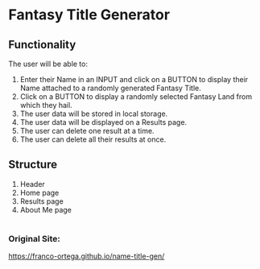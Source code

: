 # Fantasy Title Generator

## Functionality
The user will be able to:
1. Enter their Name in an INPUT and click on a BUTTON to display their Name attached to a randomly generated Fantasy Title.
1. Click on a BUTTON to display a randomly selected Fantasy Land from which they hail.
1. The user data will be stored in local storage.
1. The user data will be displayed on a Results page.
1. The user can delete one result at a time.
1. The user can delete all their results at once.

## Structure
1. Header
1. Home page
1. Results page
1. About Me page

#

### Original Site:

https://franco-ortega.github.io/name-title-gen/

